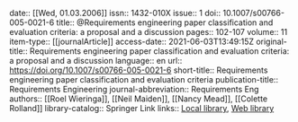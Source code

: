 date:: [[Wed, 01.03.2006]]
issn:: 1432-010X
issue:: 1
doi:: 10.1007/s00766-005-0021-6
title:: @Requirements engineering paper classification and evaluation criteria: a proposal and a discussion
pages:: 102-107
volume:: 11
item-type:: [[journalArticle]]
access-date:: 2021-06-03T13:49:15Z
original-title:: Requirements engineering paper classification and evaluation criteria: a proposal and a discussion
language:: en
url:: https://doi.org/10.1007/s00766-005-0021-6
short-title:: Requirements engineering paper classification and evaluation criteria
publication-title:: Requirements Engineering
journal-abbreviation:: Requirements Eng
authors:: [[Roel Wieringa]], [[Neil Maiden]], [[Nancy Mead]], [[Colette Rolland]]
library-catalog:: Springer Link
links:: [Local library](zotero://select/library/items/VLZ6YTR6), [Web library](https://www.zotero.org/users/6520516/items/VLZ6YTR6)
